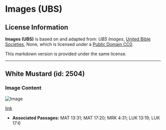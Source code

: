 # Images (UBS)

## License Information

**Images (UBS)** is based on and adapted from: _UBS Images_, [United Bible Societies](https://unitedbiblesocieties.org/), None, which is licensed under a [Public Domain CC0](https://creativecommons.org/public-domain/cc0/).

This markdown version is provided under the same license.



--------------------------------

## White Mustard (id: 2504)

### Image Content

![Image](https://cdn.aquifer.bible/aquifer-content/resources/Media/WEB-0662_white_mustard.jpg)

[link](https://cdn.aquifer.bible/aquifer-content/resources/Media/WEB-0662_white_mustard.jpg)

* **Associated Passages:** MAT 13:31; MAT 17:20; MRK 4:31; LUK 13:19; LUK 17:6

